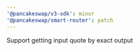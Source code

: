 ```yaml
---
'@pancakeswap/v3-sdk': minor
'@pancakeswap/smart-router': patch
---
```


Support getting input quote by exact output
